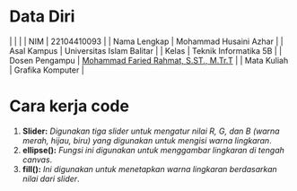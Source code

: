 # Data Diri

|  |  |
| NIM | 22104410093 |
| Nama Lengkap | Mohammad Husaini Azhar |
| Asal Kampus | Universitas Islam Balitar |
| Kelas | Teknik Informatika 5B |
| Dosen Pengampu | [Mohammad Faried Rahmat, S.ST., M.Tr.T](https://github.com/fariedrahmat) |
| Mata Kuliah | Grafika Komputer |

# Cara kerja code
1. **Slider:** *Digunakan tiga slider untuk mengatur nilai R, G, dan B (warna merah, hijau, biru) yang digunakan untuk mengisi warna lingkaran*.
2. **ellipse():** *Fungsi ini digunakan untuk menggambar lingkaran di tengah canvas*.
3. **fill():** *Ini digunakan untuk menetapkan warna lingkaran berdasarkan nilai dari slider*.

